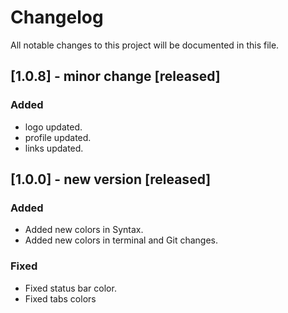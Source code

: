 # Changelog

All notable changes to this project will be documented in this file.

## [1.0.8] - minor change [released]

### Added
- logo updated.
- profile updated.
- links updated.

## [1.0.0] - new version [released]

### Added

- Added new colors in Syntax.
- Added new colors in terminal and Git changes.

### Fixed

- Fixed status bar color.
- Fixed tabs colors



